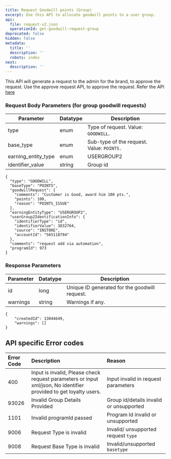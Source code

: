 ```yaml
---
title: Request Goodwill points (Group)
excerpt: Use this API to allocate goodwill points to a user group.
api:
  file: request-v2.json
  operationId: get-goodwill-request-group
deprecated: false
hidden: false
metadata:
  title: ''
  description: ''
  robots: index
next:
  description: ''
---
```

This API will generate a request to the admin for the brand, to approve the request. Use the approve request API, to approve the request. Refer the API [here](https://docs.capillarytech.com/reference/approve-requests)

### Request Body Parameters (for group goodwill requests)

| Parameter             | Datatype | Description                               |
| --------------------- | -------- | ----------------------------------------- |
| type                  | enum     | Type of request. Value: `GOODWILL`.       |
| base\_type            | enum     | Sub-type of the request. Value: `POINTS.` |
| earning\_entity\_type | enum     | USERGROUP2                                |
| identifier\_value     | string   | Group id                                  |

```Text JSON
{
  "type": "GOODWILL",
  "baseType": "POINTS",
  "goodwillRequest": {
    "comments": "Customer is Good, award him 100 pts.",
    "points": 100,
    "reason": "POINTS_ISSUE"
  },
  "earningEntityType": "USERGROUP2",
  "userGroup2IdentificationInfo": {
    "identifierType": "id",
    "identifierValue": 3832764,
    "source": "INSTORE",
    "accountId": "565118794"
  },
  "comments": "request add via automation",
  "programId": 973
}

```

### Response Parameters

| Parameter | Datatype | Description                                   |
| --------- | -------- | --------------------------------------------- |
| id        | long     | Unique ID generated for the goodwill request. |
| warnings  | string   | Warnings if any.                              |

```Text JSON
{
    "createdId": 13044649,
    "warnings": []
}
```

## API specific Error codes

| Error Code | Description                                                                                                       | Reason                                  |
| :--------- | :---------------------------------------------------------------------------------------------------------------- | :-------------------------------------- |
| 400        | Input is invalid, Please check request parameters or input xml/json, No identifier provided to get loyalty users. | Input invalid in request parameters     |
| 93026      | Invalid Group Details Provided                                                                                    | Group id/details invalid or unsupported |
| 1101       | Invalid programId passed                                                                                          | Program Id invalid or unsupported       |
| 9006       | Request Type is invalid                                                                                           | Invalid/ unsupported request `type`     |
| 9008       | Request Base Type is invalid                                                                                      | Invalid/unsupported `basetype`          |
